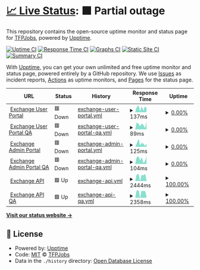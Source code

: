 # [📈 Live Status](https://TFPJobs.github.io/ex_status_page): <!--live status--> **🟧 Partial outage**

This repository contains the open-source uptime monitor and status page for [TFPJobs](https://TFPJobs.github.io/ex_status_page), powered by [Upptime](https://github.com/upptime/upptime).

[![Uptime CI](https://github.com/TFPJobs/ex_status_page/workflows/Uptime%20CI/badge.svg)](https://github.com/TFPJobs/ex_status_page/actions?query=workflow%3A%22Uptime+CI%22)
[![Response Time CI](https://github.com/TFPJobs/ex_status_page/workflows/Response%20Time%20CI/badge.svg)](https://github.com/TFPJobs/ex_status_page/actions?query=workflow%3A%22Response+Time+CI%22)
[![Graphs CI](https://github.com/TFPJobs/ex_status_page/workflows/Graphs%20CI/badge.svg)](https://github.com/TFPJobs/ex_status_page/actions?query=workflow%3A%22Graphs+CI%22)
[![Static Site CI](https://github.com/TFPJobs/ex_status_page/workflows/Static%20Site%20CI/badge.svg)](https://github.com/TFPJobs/ex_status_page/actions?query=workflow%3A%22Static+Site+CI%22)
[![Summary CI](https://github.com/TFPJobs/ex_status_page/workflows/Summary%20CI/badge.svg)](https://github.com/TFPJobs/ex_status_page/actions?query=workflow%3A%22Summary+CI%22)

With [Upptime](https://upptime.js.org), you can get your own unlimited and free uptime monitor and status page, powered entirely by a GitHub repository. We use [Issues](https://github.com/TFPJobs/ex_status_page/issues) as incident reports, [Actions](https://github.com/TFPJobs/ex_status_page/actions) as uptime monitors, and [Pages](https://TFPJobs.github.io/ex_status_page) for the status page.

<!--start: status pages-->
<!-- This summary is generated by Upptime (https://github.com/upptime/upptime) -->
<!-- Do not edit this manually, your changes will be overwritten -->
<!-- prettier-ignore -->
| URL | Status | History | Response Time | Uptime |
| --- | ------ | ------- | ------------- | ------ |
| <img alt="" src="https://icons.duckduckgo.com/ip3/bwex-user-prod.vercel.app.ico" height="13"> [Exchange User Portal](https://bwex-user-prod.vercel.app/) | 🟥 Down | [exchange-user-portal.yml](https://github.com/TFPJobs/ex_status_page/commits/HEAD/history/exchange-user-portal.yml) | <details><summary><img alt="Response time graph" src="./graphs/exchange-user-portal/response-time-week.png" height="20"> 137ms</summary><br><a href="https://TFPJobs.github.io/ex_status_page/history/exchange-user-portal"><img alt="Response time 2130" src="https://img.shields.io/endpoint?url=https%3A%2F%2Fraw.githubusercontent.com%2FTFPJobs%2Fex_status_page%2FHEAD%2Fapi%2Fexchange-user-portal%2Fresponse-time.json"></a><br><a href="https://TFPJobs.github.io/ex_status_page/history/exchange-user-portal"><img alt="24-hour response time 140" src="https://img.shields.io/endpoint?url=https%3A%2F%2Fraw.githubusercontent.com%2FTFPJobs%2Fex_status_page%2FHEAD%2Fapi%2Fexchange-user-portal%2Fresponse-time-day.json"></a><br><a href="https://TFPJobs.github.io/ex_status_page/history/exchange-user-portal"><img alt="7-day response time 137" src="https://img.shields.io/endpoint?url=https%3A%2F%2Fraw.githubusercontent.com%2FTFPJobs%2Fex_status_page%2FHEAD%2Fapi%2Fexchange-user-portal%2Fresponse-time-week.json"></a><br><a href="https://TFPJobs.github.io/ex_status_page/history/exchange-user-portal"><img alt="30-day response time 1998" src="https://img.shields.io/endpoint?url=https%3A%2F%2Fraw.githubusercontent.com%2FTFPJobs%2Fex_status_page%2FHEAD%2Fapi%2Fexchange-user-portal%2Fresponse-time-month.json"></a><br><a href="https://TFPJobs.github.io/ex_status_page/history/exchange-user-portal"><img alt="1-year response time 2130" src="https://img.shields.io/endpoint?url=https%3A%2F%2Fraw.githubusercontent.com%2FTFPJobs%2Fex_status_page%2FHEAD%2Fapi%2Fexchange-user-portal%2Fresponse-time-year.json"></a></details> | <details><summary><a href="https://TFPJobs.github.io/ex_status_page/history/exchange-user-portal">0.00%</a></summary><a href="https://TFPJobs.github.io/ex_status_page/history/exchange-user-portal"><img alt="All-time uptime 77.86%" src="https://img.shields.io/endpoint?url=https%3A%2F%2Fraw.githubusercontent.com%2FTFPJobs%2Fex_status_page%2FHEAD%2Fapi%2Fexchange-user-portal%2Fuptime.json"></a><br><a href="https://TFPJobs.github.io/ex_status_page/history/exchange-user-portal"><img alt="24-hour uptime 0.00%" src="https://img.shields.io/endpoint?url=https%3A%2F%2Fraw.githubusercontent.com%2FTFPJobs%2Fex_status_page%2FHEAD%2Fapi%2Fexchange-user-portal%2Fuptime-day.json"></a><br><a href="https://TFPJobs.github.io/ex_status_page/history/exchange-user-portal"><img alt="7-day uptime 0.00%" src="https://img.shields.io/endpoint?url=https%3A%2F%2Fraw.githubusercontent.com%2FTFPJobs%2Fex_status_page%2FHEAD%2Fapi%2Fexchange-user-portal%2Fuptime-week.json"></a><br><a href="https://TFPJobs.github.io/ex_status_page/history/exchange-user-portal"><img alt="30-day uptime 69.30%" src="https://img.shields.io/endpoint?url=https%3A%2F%2Fraw.githubusercontent.com%2FTFPJobs%2Fex_status_page%2FHEAD%2Fapi%2Fexchange-user-portal%2Fuptime-month.json"></a><br><a href="https://TFPJobs.github.io/ex_status_page/history/exchange-user-portal"><img alt="1-year uptime 77.86%" src="https://img.shields.io/endpoint?url=https%3A%2F%2Fraw.githubusercontent.com%2FTFPJobs%2Fex_status_page%2FHEAD%2Fapi%2Fexchange-user-portal%2Fuptime-year.json"></a></details>
| <img alt="" src="https://icons.duckduckgo.com/ip3/bwex-user-qa.vercel.app.ico" height="13"> [Exchange User Portal QA](https://bwex-user-qa.vercel.app/) | 🟥 Down | [exchange-user-portal-qa.yml](https://github.com/TFPJobs/ex_status_page/commits/HEAD/history/exchange-user-portal-qa.yml) | <details><summary><img alt="Response time graph" src="./graphs/exchange-user-portal-qa/response-time-week.png" height="20"> 89ms</summary><br><a href="https://TFPJobs.github.io/ex_status_page/history/exchange-user-portal-qa"><img alt="Response time 2629" src="https://img.shields.io/endpoint?url=https%3A%2F%2Fraw.githubusercontent.com%2FTFPJobs%2Fex_status_page%2FHEAD%2Fapi%2Fexchange-user-portal-qa%2Fresponse-time.json"></a><br><a href="https://TFPJobs.github.io/ex_status_page/history/exchange-user-portal-qa"><img alt="24-hour response time 37" src="https://img.shields.io/endpoint?url=https%3A%2F%2Fraw.githubusercontent.com%2FTFPJobs%2Fex_status_page%2FHEAD%2Fapi%2Fexchange-user-portal-qa%2Fresponse-time-day.json"></a><br><a href="https://TFPJobs.github.io/ex_status_page/history/exchange-user-portal-qa"><img alt="7-day response time 89" src="https://img.shields.io/endpoint?url=https%3A%2F%2Fraw.githubusercontent.com%2FTFPJobs%2Fex_status_page%2FHEAD%2Fapi%2Fexchange-user-portal-qa%2Fresponse-time-week.json"></a><br><a href="https://TFPJobs.github.io/ex_status_page/history/exchange-user-portal-qa"><img alt="30-day response time 2486" src="https://img.shields.io/endpoint?url=https%3A%2F%2Fraw.githubusercontent.com%2FTFPJobs%2Fex_status_page%2FHEAD%2Fapi%2Fexchange-user-portal-qa%2Fresponse-time-month.json"></a><br><a href="https://TFPJobs.github.io/ex_status_page/history/exchange-user-portal-qa"><img alt="1-year response time 2629" src="https://img.shields.io/endpoint?url=https%3A%2F%2Fraw.githubusercontent.com%2FTFPJobs%2Fex_status_page%2FHEAD%2Fapi%2Fexchange-user-portal-qa%2Fresponse-time-year.json"></a></details> | <details><summary><a href="https://TFPJobs.github.io/ex_status_page/history/exchange-user-portal-qa">0.00%</a></summary><a href="https://TFPJobs.github.io/ex_status_page/history/exchange-user-portal-qa"><img alt="All-time uptime 77.83%" src="https://img.shields.io/endpoint?url=https%3A%2F%2Fraw.githubusercontent.com%2FTFPJobs%2Fex_status_page%2FHEAD%2Fapi%2Fexchange-user-portal-qa%2Fuptime.json"></a><br><a href="https://TFPJobs.github.io/ex_status_page/history/exchange-user-portal-qa"><img alt="24-hour uptime 0.00%" src="https://img.shields.io/endpoint?url=https%3A%2F%2Fraw.githubusercontent.com%2FTFPJobs%2Fex_status_page%2FHEAD%2Fapi%2Fexchange-user-portal-qa%2Fuptime-day.json"></a><br><a href="https://TFPJobs.github.io/ex_status_page/history/exchange-user-portal-qa"><img alt="7-day uptime 0.00%" src="https://img.shields.io/endpoint?url=https%3A%2F%2Fraw.githubusercontent.com%2FTFPJobs%2Fex_status_page%2FHEAD%2Fapi%2Fexchange-user-portal-qa%2Fuptime-week.json"></a><br><a href="https://TFPJobs.github.io/ex_status_page/history/exchange-user-portal-qa"><img alt="30-day uptime 69.30%" src="https://img.shields.io/endpoint?url=https%3A%2F%2Fraw.githubusercontent.com%2FTFPJobs%2Fex_status_page%2FHEAD%2Fapi%2Fexchange-user-portal-qa%2Fuptime-month.json"></a><br><a href="https://TFPJobs.github.io/ex_status_page/history/exchange-user-portal-qa"><img alt="1-year uptime 77.83%" src="https://img.shields.io/endpoint?url=https%3A%2F%2Fraw.githubusercontent.com%2FTFPJobs%2Fex_status_page%2FHEAD%2Fapi%2Fexchange-user-portal-qa%2Fuptime-year.json"></a></details>
| <img alt="" src="https://icons.duckduckgo.com/ip3/bwex-admin-prod.vercel.app.ico" height="13"> [Exchange Admin Portal](https://bwex-admin-prod.vercel.app/) | 🟥 Down | [exchange-admin-portal.yml](https://github.com/TFPJobs/ex_status_page/commits/HEAD/history/exchange-admin-portal.yml) | <details><summary><img alt="Response time graph" src="./graphs/exchange-admin-portal/response-time-week.png" height="20"> 125ms</summary><br><a href="https://TFPJobs.github.io/ex_status_page/history/exchange-admin-portal"><img alt="Response time 2221" src="https://img.shields.io/endpoint?url=https%3A%2F%2Fraw.githubusercontent.com%2FTFPJobs%2Fex_status_page%2FHEAD%2Fapi%2Fexchange-admin-portal%2Fresponse-time.json"></a><br><a href="https://TFPJobs.github.io/ex_status_page/history/exchange-admin-portal"><img alt="24-hour response time 70" src="https://img.shields.io/endpoint?url=https%3A%2F%2Fraw.githubusercontent.com%2FTFPJobs%2Fex_status_page%2FHEAD%2Fapi%2Fexchange-admin-portal%2Fresponse-time-day.json"></a><br><a href="https://TFPJobs.github.io/ex_status_page/history/exchange-admin-portal"><img alt="7-day response time 125" src="https://img.shields.io/endpoint?url=https%3A%2F%2Fraw.githubusercontent.com%2FTFPJobs%2Fex_status_page%2FHEAD%2Fapi%2Fexchange-admin-portal%2Fresponse-time-week.json"></a><br><a href="https://TFPJobs.github.io/ex_status_page/history/exchange-admin-portal"><img alt="30-day response time 2390" src="https://img.shields.io/endpoint?url=https%3A%2F%2Fraw.githubusercontent.com%2FTFPJobs%2Fex_status_page%2FHEAD%2Fapi%2Fexchange-admin-portal%2Fresponse-time-month.json"></a><br><a href="https://TFPJobs.github.io/ex_status_page/history/exchange-admin-portal"><img alt="1-year response time 2221" src="https://img.shields.io/endpoint?url=https%3A%2F%2Fraw.githubusercontent.com%2FTFPJobs%2Fex_status_page%2FHEAD%2Fapi%2Fexchange-admin-portal%2Fresponse-time-year.json"></a></details> | <details><summary><a href="https://TFPJobs.github.io/ex_status_page/history/exchange-admin-portal">0.00%</a></summary><a href="https://TFPJobs.github.io/ex_status_page/history/exchange-admin-portal"><img alt="All-time uptime 77.86%" src="https://img.shields.io/endpoint?url=https%3A%2F%2Fraw.githubusercontent.com%2FTFPJobs%2Fex_status_page%2FHEAD%2Fapi%2Fexchange-admin-portal%2Fuptime.json"></a><br><a href="https://TFPJobs.github.io/ex_status_page/history/exchange-admin-portal"><img alt="24-hour uptime 0.00%" src="https://img.shields.io/endpoint?url=https%3A%2F%2Fraw.githubusercontent.com%2FTFPJobs%2Fex_status_page%2FHEAD%2Fapi%2Fexchange-admin-portal%2Fuptime-day.json"></a><br><a href="https://TFPJobs.github.io/ex_status_page/history/exchange-admin-portal"><img alt="7-day uptime 0.00%" src="https://img.shields.io/endpoint?url=https%3A%2F%2Fraw.githubusercontent.com%2FTFPJobs%2Fex_status_page%2FHEAD%2Fapi%2Fexchange-admin-portal%2Fuptime-week.json"></a><br><a href="https://TFPJobs.github.io/ex_status_page/history/exchange-admin-portal"><img alt="30-day uptime 69.30%" src="https://img.shields.io/endpoint?url=https%3A%2F%2Fraw.githubusercontent.com%2FTFPJobs%2Fex_status_page%2FHEAD%2Fapi%2Fexchange-admin-portal%2Fuptime-month.json"></a><br><a href="https://TFPJobs.github.io/ex_status_page/history/exchange-admin-portal"><img alt="1-year uptime 77.86%" src="https://img.shields.io/endpoint?url=https%3A%2F%2Fraw.githubusercontent.com%2FTFPJobs%2Fex_status_page%2FHEAD%2Fapi%2Fexchange-admin-portal%2Fuptime-year.json"></a></details>
| <img alt="" src="https://icons.duckduckgo.com/ip3/bwex-admin-qa.vercel.app.ico" height="13"> [Exchange Admin Portal QA](https://bwex-admin-qa.vercel.app/) | 🟥 Down | [exchange-admin-portal-qa.yml](https://github.com/TFPJobs/ex_status_page/commits/HEAD/history/exchange-admin-portal-qa.yml) | <details><summary><img alt="Response time graph" src="./graphs/exchange-admin-portal-qa/response-time-week.png" height="20"> 104ms</summary><br><a href="https://TFPJobs.github.io/ex_status_page/history/exchange-admin-portal-qa"><img alt="Response time 2094" src="https://img.shields.io/endpoint?url=https%3A%2F%2Fraw.githubusercontent.com%2FTFPJobs%2Fex_status_page%2FHEAD%2Fapi%2Fexchange-admin-portal-qa%2Fresponse-time.json"></a><br><a href="https://TFPJobs.github.io/ex_status_page/history/exchange-admin-portal-qa"><img alt="24-hour response time 119" src="https://img.shields.io/endpoint?url=https%3A%2F%2Fraw.githubusercontent.com%2FTFPJobs%2Fex_status_page%2FHEAD%2Fapi%2Fexchange-admin-portal-qa%2Fresponse-time-day.json"></a><br><a href="https://TFPJobs.github.io/ex_status_page/history/exchange-admin-portal-qa"><img alt="7-day response time 104" src="https://img.shields.io/endpoint?url=https%3A%2F%2Fraw.githubusercontent.com%2FTFPJobs%2Fex_status_page%2FHEAD%2Fapi%2Fexchange-admin-portal-qa%2Fresponse-time-week.json"></a><br><a href="https://TFPJobs.github.io/ex_status_page/history/exchange-admin-portal-qa"><img alt="30-day response time 2380" src="https://img.shields.io/endpoint?url=https%3A%2F%2Fraw.githubusercontent.com%2FTFPJobs%2Fex_status_page%2FHEAD%2Fapi%2Fexchange-admin-portal-qa%2Fresponse-time-month.json"></a><br><a href="https://TFPJobs.github.io/ex_status_page/history/exchange-admin-portal-qa"><img alt="1-year response time 2094" src="https://img.shields.io/endpoint?url=https%3A%2F%2Fraw.githubusercontent.com%2FTFPJobs%2Fex_status_page%2FHEAD%2Fapi%2Fexchange-admin-portal-qa%2Fresponse-time-year.json"></a></details> | <details><summary><a href="https://TFPJobs.github.io/ex_status_page/history/exchange-admin-portal-qa">0.00%</a></summary><a href="https://TFPJobs.github.io/ex_status_page/history/exchange-admin-portal-qa"><img alt="All-time uptime 77.83%" src="https://img.shields.io/endpoint?url=https%3A%2F%2Fraw.githubusercontent.com%2FTFPJobs%2Fex_status_page%2FHEAD%2Fapi%2Fexchange-admin-portal-qa%2Fuptime.json"></a><br><a href="https://TFPJobs.github.io/ex_status_page/history/exchange-admin-portal-qa"><img alt="24-hour uptime 0.00%" src="https://img.shields.io/endpoint?url=https%3A%2F%2Fraw.githubusercontent.com%2FTFPJobs%2Fex_status_page%2FHEAD%2Fapi%2Fexchange-admin-portal-qa%2Fuptime-day.json"></a><br><a href="https://TFPJobs.github.io/ex_status_page/history/exchange-admin-portal-qa"><img alt="7-day uptime 0.00%" src="https://img.shields.io/endpoint?url=https%3A%2F%2Fraw.githubusercontent.com%2FTFPJobs%2Fex_status_page%2FHEAD%2Fapi%2Fexchange-admin-portal-qa%2Fuptime-week.json"></a><br><a href="https://TFPJobs.github.io/ex_status_page/history/exchange-admin-portal-qa"><img alt="30-day uptime 69.30%" src="https://img.shields.io/endpoint?url=https%3A%2F%2Fraw.githubusercontent.com%2FTFPJobs%2Fex_status_page%2FHEAD%2Fapi%2Fexchange-admin-portal-qa%2Fuptime-month.json"></a><br><a href="https://TFPJobs.github.io/ex_status_page/history/exchange-admin-portal-qa"><img alt="1-year uptime 77.83%" src="https://img.shields.io/endpoint?url=https%3A%2F%2Fraw.githubusercontent.com%2FTFPJobs%2Fex_status_page%2FHEAD%2Fapi%2Fexchange-admin-portal-qa%2Fuptime-year.json"></a></details>
| <img alt="" src="https://icons.duckduckgo.com/ip3/exchange1.bitwage.com.ico" height="13"> [Exchange API](https://exchange1.bitwage.com/) | 🟩 Up | [exchange-api.yml](https://github.com/TFPJobs/ex_status_page/commits/HEAD/history/exchange-api.yml) | <details><summary><img alt="Response time graph" src="./graphs/exchange-api/response-time-week.png" height="20"> 2444ms</summary><br><a href="https://TFPJobs.github.io/ex_status_page/history/exchange-api"><img alt="Response time 2504" src="https://img.shields.io/endpoint?url=https%3A%2F%2Fraw.githubusercontent.com%2FTFPJobs%2Fex_status_page%2FHEAD%2Fapi%2Fexchange-api%2Fresponse-time.json"></a><br><a href="https://TFPJobs.github.io/ex_status_page/history/exchange-api"><img alt="24-hour response time 3335" src="https://img.shields.io/endpoint?url=https%3A%2F%2Fraw.githubusercontent.com%2FTFPJobs%2Fex_status_page%2FHEAD%2Fapi%2Fexchange-api%2Fresponse-time-day.json"></a><br><a href="https://TFPJobs.github.io/ex_status_page/history/exchange-api"><img alt="7-day response time 2444" src="https://img.shields.io/endpoint?url=https%3A%2F%2Fraw.githubusercontent.com%2FTFPJobs%2Fex_status_page%2FHEAD%2Fapi%2Fexchange-api%2Fresponse-time-week.json"></a><br><a href="https://TFPJobs.github.io/ex_status_page/history/exchange-api"><img alt="30-day response time 2758" src="https://img.shields.io/endpoint?url=https%3A%2F%2Fraw.githubusercontent.com%2FTFPJobs%2Fex_status_page%2FHEAD%2Fapi%2Fexchange-api%2Fresponse-time-month.json"></a><br><a href="https://TFPJobs.github.io/ex_status_page/history/exchange-api"><img alt="1-year response time 2504" src="https://img.shields.io/endpoint?url=https%3A%2F%2Fraw.githubusercontent.com%2FTFPJobs%2Fex_status_page%2FHEAD%2Fapi%2Fexchange-api%2Fresponse-time-year.json"></a></details> | <details><summary><a href="https://TFPJobs.github.io/ex_status_page/history/exchange-api">100.00%</a></summary><a href="https://TFPJobs.github.io/ex_status_page/history/exchange-api"><img alt="All-time uptime 100.00%" src="https://img.shields.io/endpoint?url=https%3A%2F%2Fraw.githubusercontent.com%2FTFPJobs%2Fex_status_page%2FHEAD%2Fapi%2Fexchange-api%2Fuptime.json"></a><br><a href="https://TFPJobs.github.io/ex_status_page/history/exchange-api"><img alt="24-hour uptime 100.00%" src="https://img.shields.io/endpoint?url=https%3A%2F%2Fraw.githubusercontent.com%2FTFPJobs%2Fex_status_page%2FHEAD%2Fapi%2Fexchange-api%2Fuptime-day.json"></a><br><a href="https://TFPJobs.github.io/ex_status_page/history/exchange-api"><img alt="7-day uptime 100.00%" src="https://img.shields.io/endpoint?url=https%3A%2F%2Fraw.githubusercontent.com%2FTFPJobs%2Fex_status_page%2FHEAD%2Fapi%2Fexchange-api%2Fuptime-week.json"></a><br><a href="https://TFPJobs.github.io/ex_status_page/history/exchange-api"><img alt="30-day uptime 100.00%" src="https://img.shields.io/endpoint?url=https%3A%2F%2Fraw.githubusercontent.com%2FTFPJobs%2Fex_status_page%2FHEAD%2Fapi%2Fexchange-api%2Fuptime-month.json"></a><br><a href="https://TFPJobs.github.io/ex_status_page/history/exchange-api"><img alt="1-year uptime 100.00%" src="https://img.shields.io/endpoint?url=https%3A%2F%2Fraw.githubusercontent.com%2FTFPJobs%2Fex_status_page%2FHEAD%2Fapi%2Fexchange-api%2Fuptime-year.json"></a></details>
| <img alt="" src="https://icons.duckduckgo.com/ip3/exchange2.bitwage.com.ico" height="13"> [Exchange API QA](https://exchange2.bitwage.com/) | 🟩 Up | [exchange-api-qa.yml](https://github.com/TFPJobs/ex_status_page/commits/HEAD/history/exchange-api-qa.yml) | <details><summary><img alt="Response time graph" src="./graphs/exchange-api-qa/response-time-week.png" height="20"> 2358ms</summary><br><a href="https://TFPJobs.github.io/ex_status_page/history/exchange-api-qa"><img alt="Response time 2203" src="https://img.shields.io/endpoint?url=https%3A%2F%2Fraw.githubusercontent.com%2FTFPJobs%2Fex_status_page%2FHEAD%2Fapi%2Fexchange-api-qa%2Fresponse-time.json"></a><br><a href="https://TFPJobs.github.io/ex_status_page/history/exchange-api-qa"><img alt="24-hour response time 3417" src="https://img.shields.io/endpoint?url=https%3A%2F%2Fraw.githubusercontent.com%2FTFPJobs%2Fex_status_page%2FHEAD%2Fapi%2Fexchange-api-qa%2Fresponse-time-day.json"></a><br><a href="https://TFPJobs.github.io/ex_status_page/history/exchange-api-qa"><img alt="7-day response time 2358" src="https://img.shields.io/endpoint?url=https%3A%2F%2Fraw.githubusercontent.com%2FTFPJobs%2Fex_status_page%2FHEAD%2Fapi%2Fexchange-api-qa%2Fresponse-time-week.json"></a><br><a href="https://TFPJobs.github.io/ex_status_page/history/exchange-api-qa"><img alt="30-day response time 2206" src="https://img.shields.io/endpoint?url=https%3A%2F%2Fraw.githubusercontent.com%2FTFPJobs%2Fex_status_page%2FHEAD%2Fapi%2Fexchange-api-qa%2Fresponse-time-month.json"></a><br><a href="https://TFPJobs.github.io/ex_status_page/history/exchange-api-qa"><img alt="1-year response time 2203" src="https://img.shields.io/endpoint?url=https%3A%2F%2Fraw.githubusercontent.com%2FTFPJobs%2Fex_status_page%2FHEAD%2Fapi%2Fexchange-api-qa%2Fresponse-time-year.json"></a></details> | <details><summary><a href="https://TFPJobs.github.io/ex_status_page/history/exchange-api-qa">100.00%</a></summary><a href="https://TFPJobs.github.io/ex_status_page/history/exchange-api-qa"><img alt="All-time uptime 100.00%" src="https://img.shields.io/endpoint?url=https%3A%2F%2Fraw.githubusercontent.com%2FTFPJobs%2Fex_status_page%2FHEAD%2Fapi%2Fexchange-api-qa%2Fuptime.json"></a><br><a href="https://TFPJobs.github.io/ex_status_page/history/exchange-api-qa"><img alt="24-hour uptime 100.00%" src="https://img.shields.io/endpoint?url=https%3A%2F%2Fraw.githubusercontent.com%2FTFPJobs%2Fex_status_page%2FHEAD%2Fapi%2Fexchange-api-qa%2Fuptime-day.json"></a><br><a href="https://TFPJobs.github.io/ex_status_page/history/exchange-api-qa"><img alt="7-day uptime 100.00%" src="https://img.shields.io/endpoint?url=https%3A%2F%2Fraw.githubusercontent.com%2FTFPJobs%2Fex_status_page%2FHEAD%2Fapi%2Fexchange-api-qa%2Fuptime-week.json"></a><br><a href="https://TFPJobs.github.io/ex_status_page/history/exchange-api-qa"><img alt="30-day uptime 100.00%" src="https://img.shields.io/endpoint?url=https%3A%2F%2Fraw.githubusercontent.com%2FTFPJobs%2Fex_status_page%2FHEAD%2Fapi%2Fexchange-api-qa%2Fuptime-month.json"></a><br><a href="https://TFPJobs.github.io/ex_status_page/history/exchange-api-qa"><img alt="1-year uptime 100.00%" src="https://img.shields.io/endpoint?url=https%3A%2F%2Fraw.githubusercontent.com%2FTFPJobs%2Fex_status_page%2FHEAD%2Fapi%2Fexchange-api-qa%2Fuptime-year.json"></a></details>

<!--end: status pages-->

[**Visit our status website →**](https://TFPJobs.github.io/ex_status_page)

## 📄 License

- Powered by: [Upptime](https://github.com/upptime/upptime)
- Code: [MIT](./LICENSE) © [TFPJobs](https://TFPJobs.github.io/ex_status_page)
- Data in the `./history` directory: [Open Database License](https://opendatacommons.org/licenses/odbl/1-0/)
